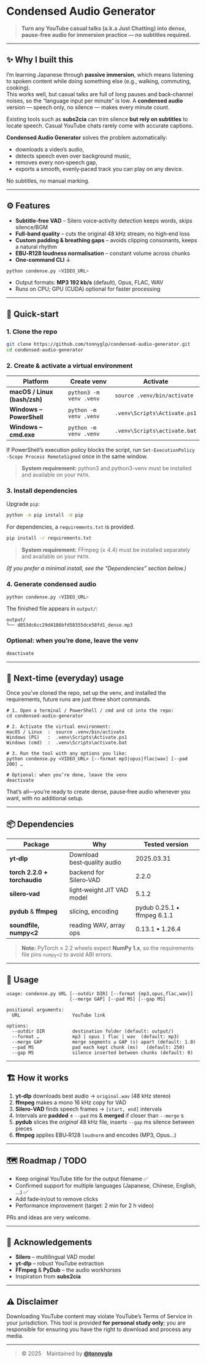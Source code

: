# Condensed Audio Generator

> **Turn any YouTube casual talks (a.k.a Just Chatting) into dense, pause‑free audio for immersion practice — no subtitles required.**

---

## ✨  Why I built this

I’m learning Japanese through **passive immersion**, which means listening to spoken content while doing something else (e.g., walking, commuting, cooking).  
This works well, but casual talks are full of long pauses and back‑channel noises, so the “language input per minute” is low. A **condensed audio** version — speech only, no silence — makes every minute count.

Existing tools such as **subs2cia** can trim silence **but rely on subtitles** to locate speech. Casual YouTube chats rarely come with accurate captions.

**Condensed Audio Generator** solves the problem automatically:

* downloads a video’s audio,
* detects speech even over background music,
* removes every non‑speech gap,
* exports a smooth, evenly‑paced track you can play on any device.

No subtitles, no manual marking.

---

## ⚙️  Features

* **Subtitle‑free VAD** – Silero voice‑activity detection keeps words, skips silence/BGM  
* **Full‑band quality** – cuts the original 48 kHz stream; no high‑end loss  
* **Custom padding & breathing gaps** – avoids clipping consonants, keeps a natural rhythm  
* **EBU‑R128 loudness normalisation** – constant volume across chunks  
* **One‑command CLI** ↓  

```bash
python condense.py <VIDEO_URL>
```

* Output formats: **MP3 192 kb/s** (default), Opus, FLAC, WAV  
* Runs on CPU; GPU (CUDA) optional for faster processing  

---

## 🚀  Quick‑start

### 1. Clone the repo

```bash
git clone https://github.com/tonnyglp/condensed-audio-generator.git
cd condensed-audio-generator
```

### 2. Create & activate a virtual environment

| Platform | Create venv | **Activate** |
|----------|-------------|--------------|
| **macOS / Linux (bash/zsh)** | `python3 -m venv .venv` | `source .venv/bin/activate` |
| **Windows – PowerShell** | `python -m venv .venv` | `.venv\Scripts\Activate.ps1` |
| **Windows – cmd.exe** | `python -m venv .venv` | `.venv\Scripts\activate.bat` |

If PowerShell’s execution policy blocks the script, run `Set‑ExecutionPolicy -Scope Process RemoteSigned` once in the same window.

> **System requirement:** python3 and python3-venv must be installed and available on your `PATH`.

### 3. Install dependencies

Upgrade `pip`:

```bash
python -m pip install -U pip
```

For dependencies, a `requirements.txt` is provided.

```bash
pip install -r requirements.txt
```

> **System requirement:** FFmpeg (≥ 4.4) must be installed separately and available on your `PATH`.

*(If you prefer a minimal install, see the “Dependencies” section below.)*

### 4. Generate condensed audio

```bash
python condense.py <VIDEO_URL>
```

The finished file appears in `output/`:

```
output/
└── d853dc6cc29d4186bfd58355dce58fd1_dense.mp3
```

### Optional: when you’re done, leave the venv

```bash
deactivate
```

---

## 🔄 Next‑time (everyday) usage

Once you’ve cloned the repo, set up the venv, and installed the requirements, future runs are just three short commands.

```text
# 1. Open a terminal / PowerShell / cmd and cd into the repo:
cd condensed-audio-generator

# 2. Activate the virtual environment:
macOS / Linux  :  source .venv/bin/activate
Windows (PS)   :  .venv\Scripts\Activate.ps1
Windows (cmd)  :  .venv\Scripts\activate.bat

# 3. Run the tool with any options you like:
python condense.py <VIDEO_URL> [--format mp3|opus|flac|wav] [--pad 200] …

# Optional: when you’re done, leave the venv
deactivate
```

That’s all—you’re ready to create dense, pause‑free audio whenever you want, with no additional setup.

---

## 📦  Dependencies

| Package | Why | Tested version |
|---------|-----|----------------|
| **yt‑dlp** | Download best‑quality audio | 2025.03.31 |
| **torch 2.2.0 + torchaudio** | backend for Silero‑VAD | 2.2.0 |
| **silero‑vad** | light‑weight JIT VAD model | 5.1.2 |
| **pydub** & **ffmpeg** | slicing, encoding | pydub 0.25.1 • ffmpeg 6.1.1 |
| **soundfile, numpy\<2** | reading WAV, array ops | 0.13.1 • 1.26.4 |

> **Note:** PyTorch ≤ 2.2 wheels expect **NumPy 1.x**, so the requirements file pins `numpy<2` to avoid ABI errors.

---

## 📄  Usage

```text
usage: condense.py URL [--outdir DIR] [--format {mp3,opus,flac,wav}]
                       [--merge GAP] [--pad MS] [--gap MS]

positional arguments:
  URL                   YouTube link

options:
  --outdir DIR          destination folder (default: output/)
  --format …            mp3 | opus | flac | wav  (default: mp3)
  --merge GAP           merge segments ≤ GAP (s) apart (default: 1.0)
  --pad MS              pad each kept chunk (ms)   (default: 250)
  --gap MS              silence inserted between chunks (default: 0)
```

---

## 🏗️  How it works

1. **yt‑dlp** downloads best audio → `original.wav` (48 kHz stereo)  
2. **ffmpeg** makes a mono 16 kHz copy for VAD  
3. **Silero‑VAD** finds speech frames → `[start, end]` intervals  
4. Intervals are **padded** ± `--pad` ms & **merged** if closer than `--merge` s  
5. **pydub** slices the *original* 48 kHz file, inserts `--gap` ms silence between pieces  
6. **ffmpeg** applies EBU‑R128 `loudnorm` and encodes (MP3, Opus…)  

---

## 🗺️  Roadmap / TODO

* Keep original YouTube title for the output filename ✅  
* Confirmed support for multiple languages (Japanese, Chinese, English, …) ✅  
* Add fade‑in/out to remove clicks  
* Performance improvement (target: 2 min for 2 h video)  

PRs and ideas are very welcome.

---

## 🙏  Acknowledgements

* **Silero** – multilingual VAD model  
* **yt‑dlp** – robust YouTube extraction  
* **FFmpeg** & **PyDub** – the audio workhorses  
* Inspiration from **subs2cia**

---

## ⚠️  Disclaimer

Downloading YouTube content may violate YouTube’s Terms of Service in your
jurisdiction. This tool is provided **for personal study only**; you are
responsible for ensuring you have the right to download and process any media.

---

> © 2025 Maintained by [**@tonnyglp**](https://github.com/tonnyglp)
